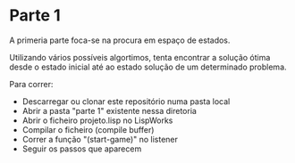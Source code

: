 # Parte 1

A primeria parte foca-se na procura em espaço de estados. 

Utilizando vários possíveis algortimos, tenta encontrar a solução ótima desde o estado inicial até ao estado solução de um determinado problema.


Para correr: 
- Descarregar ou clonar este repositório numa pasta local 
- Abrir a pasta "parte 1" existente nessa diretoria
- Abrir o ficheiro projeto.lisp no LispWorks 
- Compilar o ficheiro (compile buffer)
- Correr a função "(start-game)" no listener
- Seguir os passos que aparecem